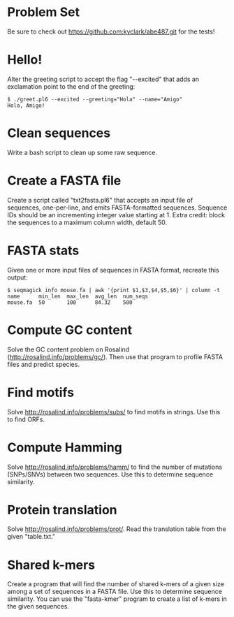 # Problem Set

Be sure to check out https://github.com:kyclark/abe487.git for the tests!

# Hello!

Alter the greeting script to accept the flag "--excited" that adds an exclamation point to the end of the greeting:

```
$ ./greet.pl6 --excited --greeting="Hola" --name="Amigo"
Hola, Amigo!
```

# Clean sequences

Write a bash script to clean up some raw sequence.

# Create a FASTA file

Create a script called "txt2fasta.pl6" that accepts an input file of sequences, one-per-line, and emits FASTA-formatted sequences.  Sequence IDs should be an incrementing integer value starting at 1.  Extra credit: block the sequences to a maximum column width, default 50.

# FASTA stats

Given one or more input files of sequences in FASTA format, recreate this output:

```
$ seqmagick info mouse.fa | awk '{print $1,$3,$4,$5,$6}' | column -t
name      min_len  max_len  avg_len  num_seqs
mouse.fa  50       100      84.32    500
```

# Compute GC content

Solve the GC content problem on Rosalind (http://rosalind.info/problems/gc/).  Then use that program to profile FASTA files and predict species.

# Find motifs

Solve http://rosalind.info/problems/subs/ to find motifs in strings.  Use this to find ORFs.

# Compute Hamming

Solve http://rosalind.info/problems/hamm/ to find the number of mutations (SNPs/SNVs) between two sequences.  Use this to determine sequence similarity.

# Protein translation

Solve http://rosalind.info/problems/prot/.  Read the translation table from the given "table.txt."

# Shared k-mers

Create a program that will find the number of shared k-mers of a given size among a set of sequences in a FASTA file.  Use this to determine sequence similarity.  You can use the "fasta-kmer" program to create a list of k-mers in the given sequences.